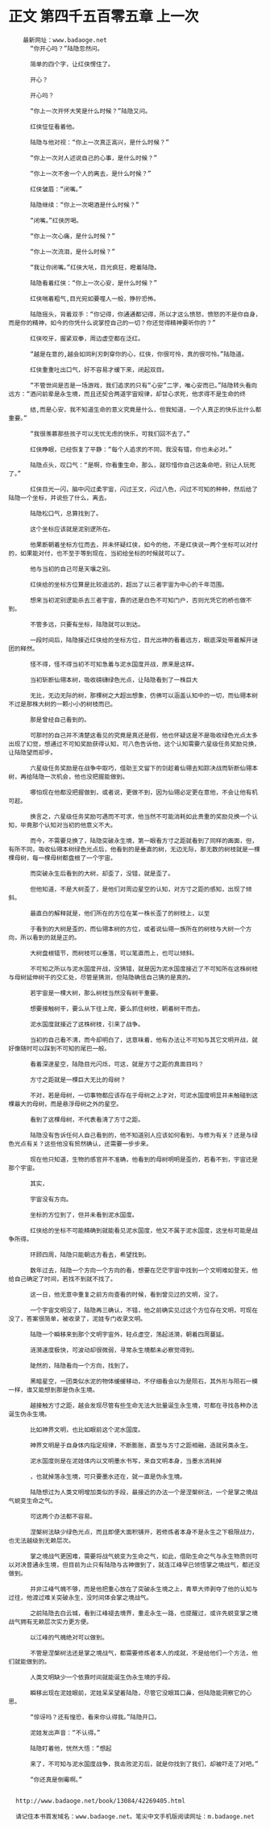 # 正文 第四千五百零五章 上一次
        最新网址：www.badaoge.net
          “你开心吗？”陆隐忽然问。
      
          简单的四个字，让红侠愣住了。
      
          开心？
      
          开心吗？
      
          “你上一次开怀大笑是什么时候？”陆隐又问。
      
          红侠怔怔看着他。
      
          陆隐与他对视：“你上一次真正高兴，是什么时候？”
      
          “你上一次对人述说自己的心事，是什么时候？”
      
          “你上一次不舍一个人的离去，是什么时候？”
      
          红侠皱眉：“闭嘴。”
      
          陆隐继续：“你上一次喝酒是什么时候？”
      
          “闭嘴。”红侠厉喝。
      
          “你上一次心痛，是什么时候？”
      
          “你上一次流泪，是什么时候？”
      
          “我让你闭嘴。”红侠大吼，目光疯狂，瞪着陆隐。
      
          陆隐看着红侠：“你上一次心安，是什么时候？”
      
          红侠喘着粗气,目光宛如要噬人一般，狰狞恐怖。
      
          陆隐摇头，背着双手：“你记得，你通通都记得，所以才这么愤怒，愤怒的不是你自身，而是你的精神，如今的你凭什么说掌控自己的一切？你还觉得精神要听你的？”
      
          红侠咬牙，握紧双拳，周边虚空都在泛红。
      
          “越是在意的,越会如同利刃刺穿你的心，红侠，你很可怜，真的很可怜。”陆隐道。
      
          红侠重重吐出口气，好不容易才缓下来，闭起双目。
      
          “不管世间是否是一场游戏，我们追求的只有“心安”二字，唯心安而已。”陆隐转头看向远方：“酒问前辈是永生境，而且还契合两道宇宙规律，却甘心求死，他求得不是生命的终
      
          结,而是心安，我不知道生命的意义究竟是什么，但我知道，一个人真正的快乐比什么都重要。”
      
          “我很羡慕那些孩子可以无忧无虑的快乐，可我们回不去了。”
      
          红侠睁眼，已经恢复了平静：“每个人追求的不同，我没有错，你也未必对。”
      
          陆隐点头，叹口气：“是啊，你看重生命，那么，就珍惜你自己这条命吧，别让人玩死了。”
      
          红侠目光一闪，脑中闪过柔宇宙，闪过王文，闪过八色，闪过不可知的种种，然后给了陆隐一个坐标，并说些了什么，离去。
      
          陆隐松口气，总算找到了。
      
          这个坐标应该就是泥别逻所在。
      
          他果断朝着坐标方位而去，并未怀疑红侠，如今的他，不是红侠说一两个坐标可以对付的，如果能对付，也不至于等到现在，当初给坐标的时候就可以了。
      
          他与当初的自己可是天壤之别。
      
          红侠给的坐标方位算是比较遥远的，超出了以三者宇宙为中心的千年范围。
      
          想来当初泥别逻能杀去三者宇宙，靠的还是白色不可知门户，否则光凭它的桥也做不到。
      
          不管多远，只要有坐标，陆隐就可以到达。
      
          一段时间后，陆隐接近红侠给的坐标方位，目光出神的看着远方，眼底深处带着解开谜团的释然。
      
          怪不得，怪不得当初不可知急着与泥水国度开战，原来是这样。
      
          当初斩断仙翎本树，吸收磅礴绿色光点，让陆隐看到了一株巨大
      
          无比，无边无际的树，那棵树之大超出想象，仿佛可以涵盖认知中的一切，而仙翎本树不过是那株大树的一颗小小的树枝而已。
      
          那是曾经自己看到的。
      
          可那时的自己并不清楚这看见的究竟是真还是假，他也怀疑这是不是吸收绿色光点太多出现了幻觉，想通过不可知奖励获得认知，可八色告诉他，这个认知需要六星级任务奖励兑换，让陆隐望而却步。
      
          六星级任务奖励是在战争中取巧，借助王文留下的剑趁着仙翎去知踪决战而斩断仙翎本树，再给陆隐一次机会，他也没把握能做到。
      
          哪怕现在他都没把握做到，或者说，更做不到，因为仙翎必定更在意他，不会让他有机可趁。
      
          换言之，六星级任务奖励可遇而不可求，他当然不可能消耗如此贵重的奖励兑换一个认知，毕竟那个认知对当初的他意义不大。
      
          而今，不需要兑换了，陆隐突破永生境，第一眼看方寸之距就看到了同样的画面，但，有所不同，吸收仙翎本树绿色光点后，他看到的是垂直的树，无边无际，那无数的树枝就是一棵棵母树，每一棵母树都盘根了一个宇宙。
      
          而突破永生后看到的大树，却歪了，没错，就是歪了。
      
          但他知道，不是大树歪了，是他们对周边星空的认知，对方寸之距的感知，出现了倾斜。
      
          最直白的解释就是，他们所在的方位在某一株长歪了的树枝上，以至
      
          于看到的大树是歪的，而仙翎本树的方位，或者说仙翎一族所在的树枝与大树一个方向，所以看到的就是正的。
      
          大树盘根错节，而树枝可以垂落，可以笔直而上，也可以倾斜。
      
          不可知之所以与泥水国度开战，没猜错，就是因为泥水国度接近了不可知所在这株树枝与母树延伸树干的交汇处，尽管是猜测，但陆隐确信自己猜的是真的。
      
          若宇宙是一棵大树，那么树枝当然没有树干重要。
      
          想要接触树干，要么从下往上爬，要么抓住树枝，朝着树干而去。
      
          泥水国度就接近了这株树枝，引来了战争。
      
          当初的自己看不清，而今却明白了，这意味着，他有办法让不可知与其它文明开战，就好像随时可以踩到不可知的尾巴一般。
      
          看着深邃星空，陆隐目光闪烁，可这，就是方寸之距的真面目吗？
      
          方寸之距就是一棵巨大无比的母树？
      
          不对，若是母树，一切事物都应该存在于母树之上才对，可泥水国度明显并未触碰到这棵最大的母树，而是悬浮母树之外的星空。
      
          看到了这棵母树，不代表看清了方寸之距。
      
          陆隐没有告诉任何人自己看到的，他不知道别人应该如何看到，与修为有关？还是与绿色光点有关？这些他没有贸然确认，还需要一步步来。
      
          现在他只知道，生物的感官并不准确，他看到的母树明明是歪的，若看不到，宇宙还是那个宇宙。
      
          其实，
      
          宇宙没有方向。
      
          坐标的方位到了，但并未看到泥水国度。
      
          红侠给的坐标不可能精确到就能看见泥水国度，他又不属于泥水国度，这坐标可能是战争所得。
      
          环顾四周，陆隐只能朝远方看去，希望找到。
      
          数年过去，陆隐一个方向一个方向的看，想要在茫茫宇宙中找到一个文明难如登天，他给自己确定了时间，若找不到就不找了。
      
          这一日，他无意中重复之前方向查看的时候，看到曾见过的文明，没了。
      
          一个宇宙文明没了，陆隐再三确认，不错，他之前确实见过这个方位存在文明，可现在没了，答案很简单，被收录了，泥娃专门收录文明。
      
          陆隐一个瞬移来到那个文明宇宙外，轻点虚空，荡起涟漪，朝着四周蔓延。
      
          涟漪速度极快，可波动却很微弱，寻常永生境都未必察觉得到。
      
          陡然的，陆隐看向一个方向，找到了。
      
          黑暗星空，一团类似水泥的物体缓缓移动，不仔细看会以为是陨石，其外形与陨石一模一样，谁又能想到那是伪永生境。
      
          越接触方寸之距，越会发现尽管有些生命无法大批量诞生永生境，可都在寻找各种办法诞生伪永生境。
      
          比如神界文明，也比如眼前这个泥水国度。
      
          神界文明是于自身体内指定规律，不断膨胀，直至与方寸之距相融，造就另类永生。
      
          泥水国度则是在泥娃体内以文明墨水书写，来自文明本身，当墨水消耗掉
      
          ，也就掉落永生境，可只要墨水还在，就一直是伪永生境。
      
          陆隐想过为人类文明增加类似的手段，最接近的办法一个是涅槃树法，一个是掌之境战气蜕变生命之气。
      
          可这两个办法都不容易。
      
          涅槃树法缺少绿色光点，而且即便大面积铺开，若修炼者本身不是永生之下极限战力，也无法越级到无赖层次。
      
          掌之境战气更困难，需要将战气蜕变为生命之气，如此，借助生命之气与永生物质则可以对决普通永生境，但目前为止只有陆隐与古神做到了，就连江峰早已领悟掌之境战气，都还没做到。
      
          并非江峰气魄不够，而是他把重心放在了突破永生境之上，青草大师剥夺了他的认知与过往，他渡过难关突破永生，没时间体会掌之境战气。
      
          之前陆隐去白云城，看到江峰褪去境界，重走永生一路，也提醒过，或许先蜕变掌之境战气拥有无赖层次实力更方便。
      
          以江峰的气魄绝对可以做到。
      
          不管是涅槃树法还是掌之境战气，都需要修炼者本人的成就，不是给他们一个方法，他们就能做到的。
      
          人类文明缺少一个依靠时间就能诞生伪永生境的手段。
      
          瞬移出现在泥娃眼前，泥娃呆呆望着陆隐，尽管它没眼耳口鼻，但陆隐能洞察它的心思。
      
          “惊讶吗？还有惶恐，看来你认得我。”陆隐开口。
      
          泥娃发出声音：“不认得。”
      
          陆隐盯着他，恍然大悟：“想起
      
          来了，不可知与泥水国度战争，我击败泥刃后，就是你找到了我们，却被吓走了对吧。”
      
          “你还真是倒霉啊。”
      
      
      http://www.badaoge.net/book/13084/42269405.html
      
      请记住本书首发域名：www.badaoge.net。笔尖中文手机版阅读网址：m.badaoge.net